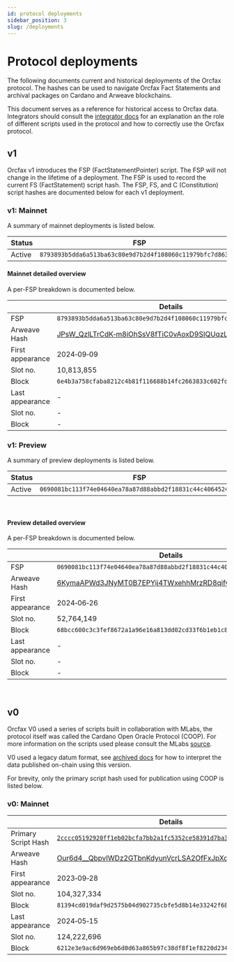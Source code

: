 ```yaml
---
id: protocol deployments
sidebar_position: 3
slug: /deployments
---
```


# Protocol deployments

<!-- note:
    Use &#x2011; to replace dashes below, e.g. for datetime stamps.

    2024-01-01 becomes 2024&#x2011;01&#x2011;01.
-->

The following documents current and historical deployments of the Orcfax
protocol. The hashes can be used to navigate Orcfax Fact Statements and archival
packages on Cardano and Arweave blockchains.

This document serves as a reference for historical access to Orcfax data.
Integrators should consult the [integrator docs][consume] for an explanation an
the role of different scripts used in the protocol and how to correctly use the
Orcfax protocol.

## v1

Orcfax v1 introduces the FSP (FactStatementPointer) script. The FSP will not
change in the lifetime of a deployment. The FSP is used to record the current FS
(FactStatement) script hash. The FSP, FS, and C (Constitution) script hashes are
documented below for each v1 deployment.

### v1: Mainnet

A summary of mainnet deployments is listed below.

| Status | FSP                                                        | FS                                                         | Arweave Hash                                                          |
| ------ | ---------------------------------------------------------- | ---------------------------------------------------------- | --------------------------------------------------------------------- |
| Active | `8793893b5dda6a513ba63c80e9d7b2d4f108060c11979bfc7d863ff0` | `193ee65211bb3b4e0ea5f751f415269355a650e2e3706f625cdf1a4b` | [JPsW_QzlLTrCdK&#x2011;m8iOhSsV8fTiC0vAoxD9SIQUqzLI][arweave-mainnet] |

#### Mainnet detailed overview

A per-FSP breakdown is documented below.

|                  | Details                                                               |
| ---------------- | --------------------------------------------------------------------- |
| FSP              | `8793893b5dda6a513ba63c80e9d7b2d4f108060c11979bfc7d863ff0`            |
| Arweave Hash     | [JPsW_QzlLTrCdK&#x2011;m8iOhSsV8fTiC0vAoxD9SIQUqzLI][arweave-mainnet] |
| First appearance | 2024&#x2011;09&#x2011;09                                              |
| Slot no.         | 10,813,855                                                            |
| Block            | `6e4b3a758cfaba8212c4b81f116688b14fc2663833c602fd19d61e3820bb1b01`    |
| Last appearance  | -                                                                     |
| Slot no.         | -                                                                     |
| Block            | -                                                                     |

### v1: Preview

A summary of preview deployments is listed below.

| Status | FSP                                                        | FS                                                         | C                                                          | Arweave Hash                                                   |
| ------ | ---------------------------------------------------------- | ---------------------------------------------------------- | ---------------------------------------------------------- | -------------------------------------------------------------- |
| Active | `0690081bc113f74e04640ea78a87d88abbd2f18831c44c4064524230` | `572f979076428566452f5c22bc98f58d49f237d4f53b86d37b147244` | `3a81e444b7b88e41d421551d056ce1e7701948236251019d6fdce656` | [6KymaAPWd3JNyMT0B7EPYij4TWxehhMrzRD8qifCSLs][arweave-preview] |

<br/>

#### Preview detailed overview

A per-FSP breakdown is documented below.

|                  | Details                                                            |
| ---------------- | ------------------------------------------------------------------ |
| FSP              | `0690081bc113f74e04640ea78a87d88abbd2f18831c44c4064524230`         |
| Arweave Hash     | [6KymaAPWd3JNyMT0B7EPYij4TWxehhMrzRD8qifCSLs][arweave-preview]     |
| First appearance | 2024&#x2011;06&#x2011;26                                           |
| Slot no.         | 52,764,149                                                         |
| Block            | `68bcc600c3c3fef8672a1a96e16a813dd02cd33f6b1eb1c8e464b4b0469dc752` |
| Last appearance  | -                                                                  |
| Slot no.         | -                                                                  |
| Block            | -                                                                  |

<br/>

## v0

Orcfax V0 used a series of scripts built in collaboration with MLabs, the
protocol itself was called the Cardano Open Oracle Protocol (COOP). For more
information on the scripts used please consult the MLabs [source][coop].

V0 used a legacy datum format, see [archived docs][archive-1] for how to
interpret the data published on-chain using this version.

For brevity, only the primary script hash used for publication using COOP is
listed below.

### v0: Mainnet

|                     | Details                                                                                |
| ------------------- | -------------------------------------------------------------------------------------- |
| Primary Script Hash | [`2cccc05192920ff1eb02bcfa7bb2a1fc5352ce58391d7ba3c66a555b`][cexplorer-primary-script] |
| Arweave Hash        | [Our6d4\_\_QbpvIWDz2GTbnKdyunVcrLSA2OfFxJpXdzQ][arweave-mainnet-v0]                    |
| First appearance    | 2023&#x2011;09&#x2011;28                                                               |
| Slot no.            | 104,327,334                                                                            |
| Block               | `81394cd019daf9d2575b04d902735cbfe5d8b14e33242f6810664b911fe81798`                     |
| Last appearance     | 2024&#x2011;05&#x2011;15                                                               |
| Slot no.            | 124,222,696                                                                            |
| Block               | `6212e3e9ac6d969eb6d0d63a865b97c38df8f1ef8220d2340aaa91df25879247`                     |

<!-- references -->

[archive-1]: archived-docs#in-use
[consume]: ./consume.md
[coop]: https://github.com/mlabs-haskell/cardano-open-oracle-protocol
[arweave-mainnet]:
    https://arscan.io/address/JPsW_QzlLTrCdK-m8iOhSsV8fTiC0vAoxD9SIQUqzLI
[arweave-preview]:
    https://arscan.io/address/6KymaAPWd3JNyMT0B7EPYij4TWxehhMrzRD8qifCSLs
[arweave-mainnet-v0]:
    https://arscan.io/address/Our6d4__QbpvIWDz2GTbnKdyunVcrLSA2OfFxJpXdzQ
[cexplorer-primary-script]:
    https://cexplorer.io/policy/2cccc05192920ff1eb02bcfa7bb2a1fc5352ce58391d7ba3c66a555b
